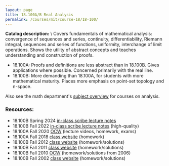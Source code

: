 ```yaml
---
layout: page
title: 18.100A/B Real Analysis
permalink: /courses/mit/course-18/18-100/
---
```


**Catalog description:**
\\
Covers fundamentals of mathematical analysis: convergence of sequences and series, continuity, differentiability, Riemann integral, sequences and series of functions, uniformity, interchange of limit operations. Shows the utility of abstract concepts and teaches understanding and construction of proofs.
- 18.100A: Proofs and definitions are less abstract than in 18.100B. Gives applications where possible. Concerned primarily with the real line.
- 18.100B: More demanding than 18.100A, for students with more mathematical maturity. Places more emphasis on point-set topology and n-space.

Also see the math department's [subject overview](https://math.mit.edu/academics/undergrad/subjects/181x.html) for courses on analysis.

### Resources:
- 18.100B Spring 2024 [in-class scribe lecture notes](/resources/18-100/18-100B_Spring2024_lecture.pdf)
- 18.100B Fall 2022 [in-class scribe lecture notes](/resources/18-100/18-100B_Fall2022_lecture.pdf) (high-quality)
- 18.100A Fall 2020 [OCW](https://ocw.mit.edu/courses/18-100a-real-analysis-fall-2020/) (lecture videos, homework, exams)
- 18.100A Fall 2018 [class website](https://math.mit.edu/~apm/f18-18100A.html) (homework)
- 18.100B Fall 2012 [class website](https://www.math.purdue.edu/~kdatchev/18.100B/18.100B.html) (homework/solutions)
- 18.100B Fall 2011 [class website](https://math.mit.edu/classes/18.100B/fall_2011/index.html) (homework/solutions)
- 18.100B Fall 2010 [OCW](https://ocw.mit.edu/courses/18-100b-analysis-i-fall-2010/) (homework/solutions from 2006)
- 18.100B Fall 2002 [class website](https://math.mit.edu/~rbm/18.100B.html) (homework/solutions)
